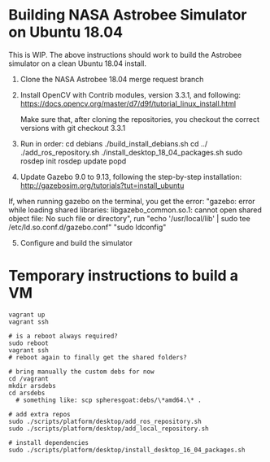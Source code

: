 # Building NASA Astrobee Simulator on Ubuntu 18.04

This is WIP. The above instructions should work to build the Astrobee simulator on a clean Ubuntu 18.04 install.
1. Clone the NASA Astrobee 18.04 merge request branch

2. Install OpenCV with Contrib modules, version 3.3.1, and following:
    https://docs.opencv.org/master/d7/d9f/tutorial_linux_install.html

    Make sure that, after cloning the repositories, you checkout the correct versions with
    git checkout 3.3.1

3. Run in order:
    cd debians
    ./build_install_debians.sh
    cd ../
    ./add_ros_repository.sh
    ./install_desktop_18_04_packages.sh
    sudo rosdep init
    rosdep update
    popd

4. Update Gazebo 9.0 to 9.13, following the step-by-step installation:
  http://gazebosim.org/tutorials?tut=install_ubuntu

  If, when running gazebo on the terminal, you get the error: "gazebo: error while loading shared libraries: libgazebo_common.so.1: cannot open shared object file: No such file or directory", run
  "echo '/usr/local/lib' | sudo tee /etc/ld.so.conf.d/gazebo.conf"
  "sudo ldconfig"

5. Configure and build the simulator









# Temporary instructions to build a VM

```
vagrant up
vagrant ssh

# is a reboot always required?
sudo reboot
vagrant ssh
# reboot again to finally get the shared folders?

# bring manually the custom debs for now
cd /vagrant
mkdir arsdebs
cd arsdebs
  # something like: scp spheresgoat:debs/\*amd64.\* .

# add extra repos
sudo ./scripts/platform/desktop/add_ros_repository.sh
sudo ./scripts/platform/desktop/add_local_repository.sh

# install dependencies
sudo ./scripts/platform/desktop/install_desktop_16_04_packages.sh

```
